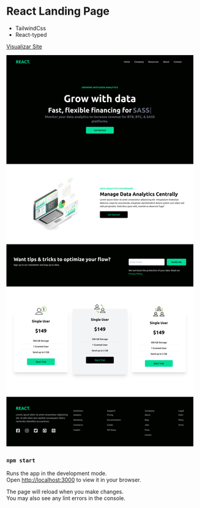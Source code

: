 # React Landing Page
- TailwindCss
- React-typed

[Visualizar Site](https://react-data-website.netlify.app/)

![Screenshot 1](https://raw.githubusercontent.com/Josemar-cafumana/react-data-website/main/src/Assets/img-1.png)

### `npm start`

Runs the app in the development mode.\
Open [http://localhost:3000](http://localhost:3000) to view it in your browser.

The page will reload when you make changes.\
You may also see any lint errors in the console.
